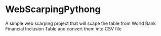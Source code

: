 # WebScarpingPythong
A simple web scarping project that will scape the table from World Bank Financial Inclusion Table and convert them into CSV file
